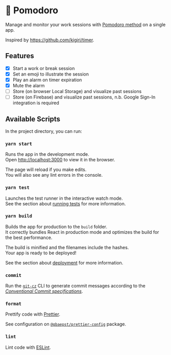 # 🍅 Pomodoro

Manage and monitor your work sessions with [Pomodoro method](https://en.wikipedia.org/wiki/Pomodoro_Technique) on a single app.

Inspired by https://github.com/kigiri/timer.

## Features

- [x] Start a work or break session
- [x] Set an emoji to illustrate the session
- [x] Play an alarm on timer expiration
- [x] Mute the alarm
- [ ] Store (on browser Local Storage) and visualize past sessions
- [ ] Store (on Firebase) and visualize past sessions, n.b. Google Sign-In integration is required

## Available Scripts

In the project directory, you can run:

### `yarn start`

Runs the app in the development mode.<br />
Open [http://localhost:3000](http://localhost:3000) to view it in the browser.

The page will reload if you make edits.<br />
You will also see any lint errors in the console.

### `yarn test`

Launches the test runner in the interactive watch mode.<br />
See the section about [running tests](https://facebook.github.io/create-react-app/docs/running-tests) for more information.

### `yarn build`

Builds the app for production to the `build` folder.<br />
It correctly bundles React in production mode and optimizes the build for the best performance.

The build is minified and the filenames include the hashes.<br />
Your app is ready to be deployed!

See the section about [deployment](https://facebook.github.io/create-react-app/docs/deployment) for more information.

### `commit`

Run the [`git-cz`](https://github.com/streamich/git-cz) CLI to generate commit messages according to the [_Conventional Commit specifications_](https://www.conventionalcommits.org/en/v1.0.0-beta.2/#specification).

### `format`

Prettify code with [Prettier](https://prettier.io/).

See configuration on [`@qbaepst/prettier-config`](https://github.com/quibaritaenperdresatrompe/prettier-config) package.

### `lint`

Lint code with [ESLint](https://eslint.org/).
